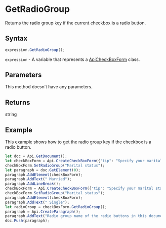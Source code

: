 # GetRadioGroup

Returns the radio group key if the current checkbox is a radio button.

## Syntax

```javascript
expression.GetRadioGroup();
```

`expression` - A variable that represents a [ApiCheckBoxForm](../ApiCheckBoxForm.md) class.

## Parameters

This method doesn't have any parameters.

## Returns

string

## Example

This example shows how to get the radio group key if the checkbox is a radio button.

```javascript editor-docx
let doc = Api.GetDocument();
let checkBoxForm = Api.CreateCheckBoxForm({"tip": "Specify your marital status", "required": true, "placeholder": "Marital status", "radio": true});
checkBoxForm.SetRadioGroup("Marital status");
let paragraph = doc.GetElement(0);
paragraph.AddElement(checkBoxForm);
paragraph.AddText(" Married");
paragraph.AddLineBreak();
checkBoxForm = Api.CreateCheckBoxForm({"tip": "Specify your marital status", "required": true, "placeholder": "Marital status", "radio": true});
checkBoxForm.SetRadioGroup("Marital status");
paragraph.AddElement(checkBoxForm);
paragraph.AddText(" Single");
let radioGroup = checkBoxForm.GetRadioGroup();
paragraph = Api.CreateParagraph();
paragraph.AddText("Radio group name of the radio buttons in this document: " + radioGroup);
doc.Push(paragraph);
```
